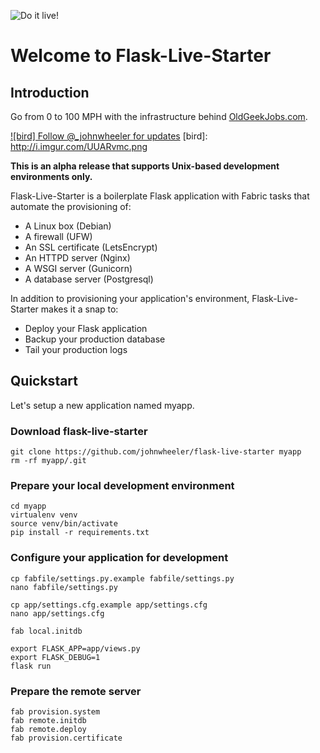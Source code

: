 ![Do it live!](http://i.imgur.com/MgdS9jJ.jpg)

# Welcome to Flask-Live-Starter

## Introduction

Go from 0 to 100 MPH with the infrastructure behind [OldGeekJobs.com](https://oldgeekjobs.com).

[![bird] Follow @_johnwheeler for updates](https://twitter.com/_johnwheeler)
[bird]: http://i.imgur.com/UUARvmc.png

**This is an alpha release that supports Unix-based development environments only.**

Flask-Live-Starter is a boilerplate Flask application with Fabric tasks that automate the provisioning of:

* A Linux box (Debian)
* A firewall (UFW)
* An SSL certificate (LetsEncrypt)
* An HTTPD server (Nginx)
* A WSGI server (Gunicorn)
* A database server (Postgresql)

In addition to provisioning your application's environment, Flask-Live-Starter makes it a snap to:

* Deploy your Flask application
* Backup your production database
* Tail your production logs

## Quickstart

Let's setup a new application named myapp.

### Download flask-live-starter

```
git clone https://github.com/johnwheeler/flask-live-starter myapp
rm -rf myapp/.git
```

### Prepare your local development environment

```
cd myapp
virtualenv venv
source venv/bin/activate
pip install -r requirements.txt
```

### Configure your application for development

```
cp fabfile/settings.py.example fabfile/settings.py
nano fabfile/settings.py

cp app/settings.cfg.example app/settings.cfg
nano app/settings.cfg

fab local.initdb

export FLASK_APP=app/views.py
export FLASK_DEBUG=1
flask run
```

### Prepare the remote server

```
fab provision.system
fab remote.initdb
fab remote.deploy
fab provision.certificate
```
